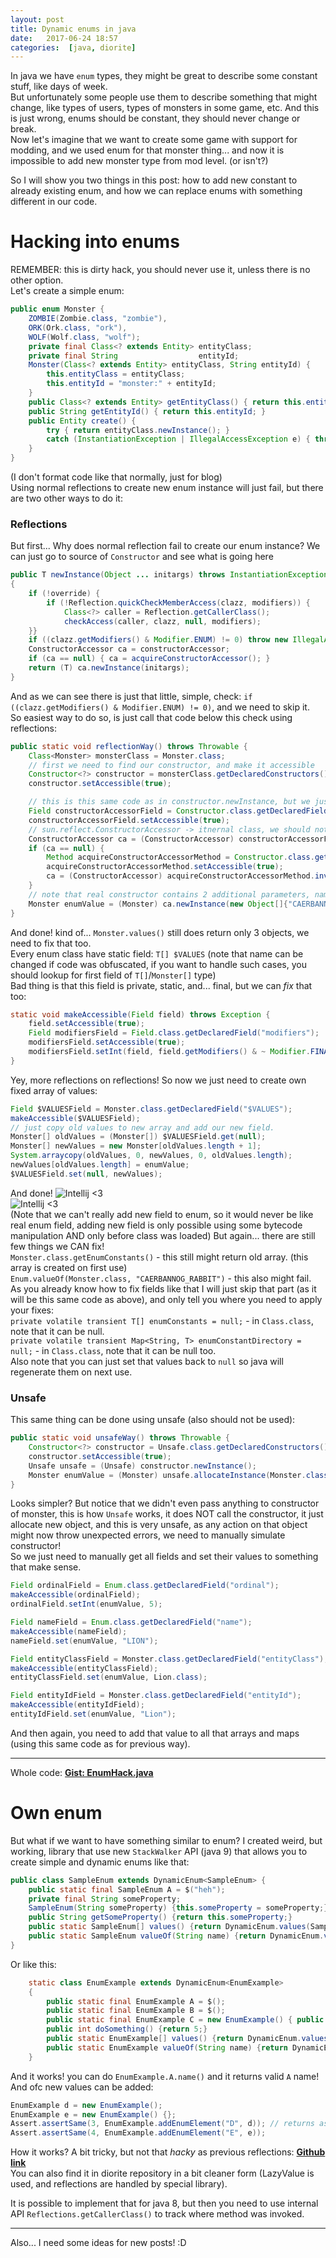 ```yaml
---
layout: post
title: Dynamic enums in java
date:   2017-06-24 18:57
categories:  [java, diorite]
---
```


In java we have `enum` types, they might be great to describe some constant stuff, like days of week.  
But unfortunately some people use them to describe something that might change, like types of users, types of monsters in some game, etc. And this is just wrong, enums should be constant, they should never change or break.  
Now let's imagine that we want to create some game with support for modding, and we used enum for that monster thing... and now it is impossible to add new monster type from mod level. (or isn't?)


So I will show you two things in this post: how to add new constant to already existing enum, and how we can replace enums with something different in our code.

# Hacking into enums
REMEMBER: this is dirty hack, you should never use it, unless there is no other option.   
Let's create a simple enum:
```java
public enum Monster {
    ZOMBIE(Zombie.class, "zombie"),
    ORK(Ork.class, "ork"),
    WOLF(Wolf.class, "wolf");
    private final Class<? extends Entity> entityClass;
    private final String                  entityId;
    Monster(Class<? extends Entity> entityClass, String entityId) {
        this.entityClass = entityClass;
        this.entityId = "monster:" + entityId;
    }
    public Class<? extends Entity> getEntityClass() { return this.entityClass; }
    public String getEntityId() { return this.entityId; }
    public Entity create() {
        try { return entityClass.newInstance(); }
        catch (InstantiationException | IllegalAccessException e) { throw new InternalError(e); }
    }
}
```
(I don't format code like that normally, just for blog)  
Using normal reflections to create new enum instance will just fail, but there are two other ways to do it: 
### Reflections  
But first... Why does normal reflection fail to create our enum instance? We can just go to source of `Constructor` and see what is going here
```java
public T newInstance(Object ... initargs) throws InstantiationException, IllegalAccessException, IllegalArgumentException, InvocationTargetException
{
    if (!override) {
        if (!Reflection.quickCheckMemberAccess(clazz, modifiers)) {
            Class<?> caller = Reflection.getCallerClass();
            checkAccess(caller, clazz, null, modifiers);
    }}
    if ((clazz.getModifiers() & Modifier.ENUM) != 0) throw new IllegalArgumentException("Cannot reflectively create enum objects");
    ConstructorAccessor ca = constructorAccessor;
    if (ca == null) { ca = acquireConstructorAccessor(); }
    return (T) ca.newInstance(initargs);
}
```
And as we can see there is just that little, simple, check: `if ((clazz.getModifiers() & Modifier.ENUM) != 0)`, and we need to skip it.  
So easiest way to do so, is just call that code below this check using reflections:
```java
public static void reflectionWay() throws Throwable {
    Class<Monster> monsterClass = Monster.class;
    // first we need to find our constructor, and make it accessible
    Constructor<?> constructor = monsterClass.getDeclaredConstructors()[0];
    constructor.setAccessible(true);

    // this is this same code as in constructor.newInstance, but we just skipped all that useless enum checks ;)
    Field constructorAccessorField = Constructor.class.getDeclaredField("constructorAccessor");
    constructorAccessorField.setAccessible(true);
    // sun.reflect.ConstructorAccessor -> itnernal class, we should not use it, if you need use it, it would be better to actually not import it, but use it only via reflections. (as package may change, and will in java 9)
    ConstructorAccessor ca = (ConstructorAccessor) constructorAccessorField.get(constructor);
    if (ca == null) {
        Method acquireConstructorAccessorMethod = Constructor.class.getDeclaredMethod("acquireConstructorAccessor");
        acquireConstructorAccessorMethod.setAccessible(true);
        ca = (ConstructorAccessor) acquireConstructorAccessorMethod.invoke(constructor);
    }
    // note that real constructor contains 2 additional parameters, name and ordinal
    Monster enumValue = (Monster) ca.newInstance(new Object[]{"CAERBANNOG_RABBIT", 4, CaerbannogRabbit.class, "caerbannograbbit"});// you can call that using reflections too, reflecting reflections are best part of java ;)
}
```
And done! kind of... `Monster.values()` still does return only 3 objects, we need to fix that too.  
Every enum class have static field: `T[] $VALUES` (note that name can be changed if code was obfuscated, if you want to handle such cases, you should lookup for first field of `T[]`/`Monster[]` type)  
Bad thing is that this field is private, static, and... final, but we can *fix* that too:
```java
static void makeAccessible(Field field) throws Exception {
    field.setAccessible(true);
    Field modifiersField = Field.class.getDeclaredField("modifiers");
    modifiersField.setAccessible(true);
    modifiersField.setInt(field, field.getModifiers() & ~ Modifier.FINAL);
}
```
Yey, more reflections on reflections! So now we just need to create own fixed array of values: 
```java
Field $VALUESField = Monster.class.getDeclaredField("$VALUES");
makeAccessible($VALUESField);
// just copy old values to new array and add our new field.
Monster[] oldValues = (Monster[]) $VALUESField.get(null);
Monster[] newValues = new Monster[oldValues.length + 1];
System.arraycopy(oldValues, 0, newValues, 0, oldValues.length);
newValues[oldValues.length] = enumValue;
$VALUESField.set(null, newValues);
```
And done!
![Intellij <3](/assets/dynamic-enum-1.png)  
![Intellij <3](/assets/dynamic-enum-2.png)  
(Note that we can't really add new field to enum, so it would never be like real enum field, adding new field is only possible using some bytecode manipulation AND only before class was loaded)
But again... there are still few things we CAN fix!  
`Monster.class.getEnumConstants()` - this still might return old array. (this array is created on first use)  
`Enum.valueOf(Monster.class, "CAERBANNOG_RABBIT")` - this also might fail.  
As you already know how to fix fields like that I will just skip that part (as it will be this same code as above), and only tell you where you need to apply your fixes:  
`private volatile transient T[] enumConstants = null;` - in `Class.class`, note that it can be null.  
`private volatile transient Map<String, T> enumConstantDirectory = null;` - in `Class.class`, note that it can be null too.  
Also note that you can just set that values back to `null` so java will regenerate them on next use.  

### Unsafe
This same thing can be done using unsafe (also should not be used):
```java
public static void unsafeWay() throws Throwable {
    Constructor<?> constructor = Unsafe.class.getDeclaredConstructors()[0];
    constructor.setAccessible(true);
    Unsafe unsafe = (Unsafe) constructor.newInstance();
    Monster enumValue = (Monster) unsafe.allocateInstance(Monster.class);
}
```
Looks simpler? But notice that we didn't even pass anything to constructor of monster, this is how `Unsafe` works, it does NOT call the constructor, it just allocate new object, and this is very unsafe, as any action on that object might now throw unexpected errors, we need to manually simulate constructor!  
So we just need to manually get all fields and set their values to something that make sense.  
```java
Field ordinalField = Enum.class.getDeclaredField("ordinal");
makeAccessible(ordinalField);
ordinalField.setInt(enumValue, 5);

Field nameField = Enum.class.getDeclaredField("name");
makeAccessible(nameField);
nameField.set(enumValue, "LION");

Field entityClassField = Monster.class.getDeclaredField("entityClass");
makeAccessible(entityClassField);
entityClassField.set(enumValue, Lion.class);

Field entityIdField = Monster.class.getDeclaredField("entityId");
makeAccessible(entityIdField);
entityIdField.set(enumValue, "Lion");
```
And then again, you need to add that value to all that arrays and maps (using this same code as for previous way).  
___  
Whole code: [**Gist: EnumHack.java**](https://gist.github.com/GotoFinal/74393bbc88d2b89646c93a9617e04795)

# Own enum
But what if we want to have something similar to enum? I created weird, but working, library that use new `StackWalker` API (java 9) that allows you to create simple and dynamic enums like that:
```java
public class SampleEnum extends DynamicEnum<SampleEnum> {
    public static final SampleEnum A = $("heh");
    private final String someProperty;
    SampleEnum(String someProperty) {this.someProperty = someProperty;}
    public String getSomeProperty() {return this.someProperty;}
    public static SampleEnum[] values() {return DynamicEnum.values(SampleEnum.class);}
    public static SampleEnum valueOf(String name) {return DynamicEnum.valueOf(SampleEnum.class, name);}
}
```
Or like this:
```java
    static class EnumExample extends DynamicEnum<EnumExample>
    {
        public static final EnumExample A = $();
        public static final EnumExample B = $();
        public static final EnumExample C = new EnumExample() { public int doSomething() {return 7;} };
        public int doSomething() {return 5;}
        public static EnumExample[] values() {return DynamicEnum.values(EnumExample.class);}
        public static EnumExample valueOf(String name) {return DynamicEnum.valueOf(EnumExample.class, name);}
    }
```
And it works! you can do `EnumExample.A.name()` and it returns valid `A` name!  
And ofc new values can be added:  
```java
EnumExample d = new EnumExample();
EnumExample e = new EnumExample() {};
Assert.assertSame(3, EnumExample.addEnumElement("D", d)); // returns assigned ordinal
Assert.assertSame(4, EnumExample.addEnumElement("E", e));
```
How it works? A bit tricky, but not that *hacky* as previous reflections: [**Github link**](https://gist.github.com/GotoFinal/2354ca1831aaaefc2a3a45bd71f7d636)  
You can also find it in diorite repository in a bit cleaner form (LazyValue is used, and reflections are handled by special library).  

It is possible to implement that for java 8, but then you need to use internal API `Reflections.getCallerClass()` to track where method was invoked.
____


Also... I need some ideas for new posts! :D